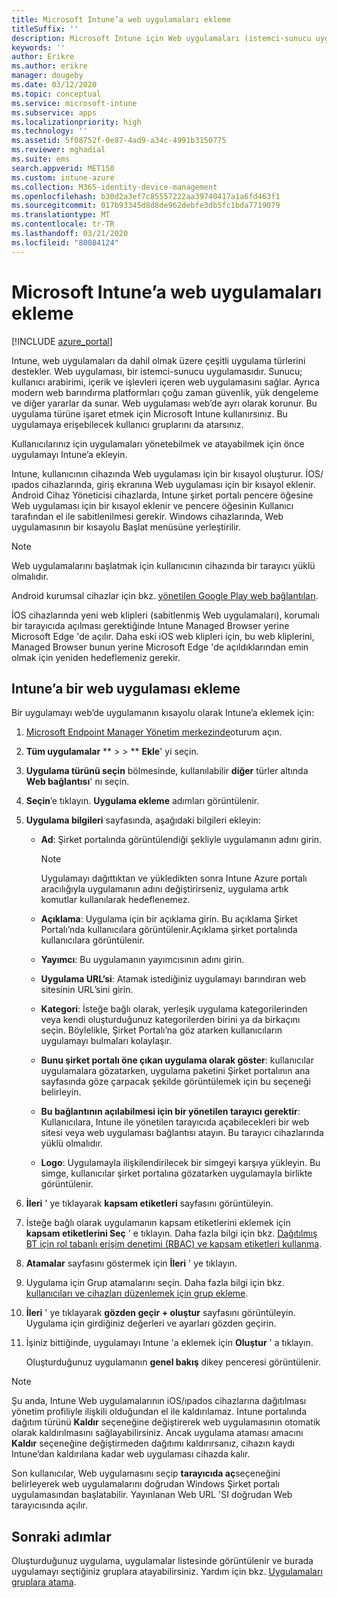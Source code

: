 ```yaml
---
title: Microsoft Intune’a web uygulamaları ekleme
titleSuffix: ''
description: Microsoft Intune için Web uygulamaları (istemci-sunucu uygulamaları) ekleme hakkında bilgi edinin.
keywords: ''
author: Erikre
ms.author: erikre
manager: dougeby
ms.date: 03/12/2020
ms.topic: conceptual
ms.service: microsoft-intune
ms.subservice: apps
ms.localizationpriority: high
ms.technology: ''
ms.assetid: 5f08752f-0e87-4ad9-a34c-4991b3150775
ms.reviewer: mghadial
ms.suite: ems
search.appverid: MET150
ms.custom: intune-azure
ms.collection: M365-identity-device-management
ms.openlocfilehash: b30d2a3ef7c85557222aa39740417a1a6fd463f1
ms.sourcegitcommit: 017b93345d8d8de962debfe3db5fc1bda7719079
ms.translationtype: MT
ms.contentlocale: tr-TR
ms.lasthandoff: 03/21/2020
ms.locfileid: "80084124"
---
```

# <a name="add-web-apps-to-microsoft-intune"></a>Microsoft Intune’a web uygulamaları ekleme

[!INCLUDE [azure_portal](../includes/azure_portal.md)]

Intune, web uygulamaları da dahil olmak üzere çeşitli uygulama türlerini destekler. Web uygulaması, bir istemci-sunucu uygulamasıdır. Sunucu; kullanıcı arabirimi, içerik ve işlevleri içeren web uygulamasını sağlar. Ayrıca modern web barındırma platformları çoğu zaman güvenlik, yük dengeleme ve diğer yararlar da sunar. Web uygulaması web’de ayrı olarak korunur. Bu uygulama türüne işaret etmek için Microsoft Intune kullanırsınız. Bu uygulamaya erişebilecek kullanıcı gruplarını da atarsınız. 

Kullanıcılarınız için uygulamaları yönetebilmek ve atayabilmek için önce uygulamayı Intune’a ekleyin. 

Intune, kullanıcının cihazında Web uygulaması için bir kısayol oluşturur. İOS/ıpados cihazlarında, giriş ekranına Web uygulaması için bir kısayol eklenir. Android Cihaz Yöneticisi cihazlarda, Intune şirket portalı pencere öğesine Web uygulaması için bir kısayol eklenir ve pencere öğesinin Kullanıcı tarafından el ile sabitlenilmesi gerekir. Windows cihazlarında, Web uygulamasının bir kısayolu Başlat menüsüne yerleştirilir.

> [!Note]
> Web uygulamalarını başlatmak için kullanıcının cihazında bir tarayıcı yüklü olmalıdır. 
> 
> Android kurumsal cihazlar için bkz. [yönetilen Google Play web bağlantıları](apps-add-android-for-work.md#managed-google-play-web-links).
> 
> İOS cihazlarında yeni web klipleri (sabitlenmiş Web uygulamaları), korumalı bir tarayıcıda açılması gerektiğinde Intune Managed Browser yerine Microsoft Edge 'de açılır. Daha eski iOS web klipleri için, bu web kliplerini, Managed Browser bunun yerine Microsoft Edge 'de açıldıklarından emin olmak için yeniden hedeflemeniz gerekir.

## <a name="add-a-web-app-to-intune"></a>Intune’a bir web uygulaması ekleme
Bir uygulamayı web’de uygulamanın kısayolu olarak Intune’a eklemek için:

1. [Microsoft Endpoint Manager Yönetim merkezinde](https://go.microsoft.com/fwlink/?linkid=2109431)oturum açın.
2. **Tüm uygulamalar** ** >  > ** **Ekle**' yi seçin.
3. **Uygulama türünü seçin** bölmesinde, kullanılabilir **diğer** türler altında **Web bağlantısı**' nı seçin.
4. **Seçin**’e tıklayın. **Uygulama ekleme** adımları görüntülenir.
5. **Uygulama bilgileri** sayfasında, aşağıdaki bilgileri ekleyin:
    - **Ad**: Şirket portalında görüntülendiği şekliyle uygulamanın adını girin. 

        > [!NOTE]
        > Uygulamayı dağıttıktan ve yükledikten sonra Intune Azure portalı aracılığıyla uygulamanın adını değiştirirseniz, uygulama artık komutlar kullanılarak hedeflenemez.

    - **Açıklama**: Uygulama için bir açıklama girin. Bu açıklama Şirket Portalı’nda kullanıcılara görüntülenir.Açıklama şirket portalında kullanıcılara görüntülenir.
    - **Yayımcı**: Bu uygulamanın yayımcısının adını girin.
    - **Uygulama URL’si**: Atamak istediğiniz uygulamayı barındıran web sitesinin URL’sini girin.
    - **Kategori**: İsteğe bağlı olarak, yerleşik uygulama kategorilerinden veya kendi oluşturduğunuz kategorilerden birini ya da birkaçını seçin. Böylelikle, Şirket Portalı’na göz atarken kullanıcıların uygulamayı bulmaları kolaylaşır.
    - **Bunu şirket portalı öne çıkan uygulama olarak göster**: kullanıcılar uygulamalara gözatarken, uygulama paketini Şirket portalının ana sayfasında göze çarpacak şekilde görüntülemek için bu seçeneği belirleyin.
    - **Bu bağlantının açılabilmesi için bir yönetilen tarayıcı gerektir**: Kullanıcılara, Intune ile yönetilen tarayıcıda açabilecekleri bir web sitesi veya web uygulaması bağlantısı atayın. Bu tarayıcı cihazlarında yüklü olmalıdır.
    - **Logo**: Uygulamayla ilişkilendirilecek bir simgeyi karşıya yükleyin. Bu simge, kullanıcılar şirket portalına gözatarken uygulamayla birlikte görüntülenir.
6. **İleri** ' ye tıklayarak **kapsam etiketleri** sayfasını görüntüleyin.
7. İsteğe bağlı olarak uygulamanın kapsam etiketlerini eklemek için **kapsam etiketlerini Seç** ' e tıklayın. Daha fazla bilgi için bkz. [Dağıtılmış BT için rol tabanlı erişim denetimi (RBAC) ve kapsam etiketleri kullanma](../fundamentals/scope-tags.md).
8. **Atamalar** sayfasını göstermek için **İleri** ' ye tıklayın.
9. Uygulama için Grup atamalarını seçin. Daha fazla bilgi için bkz. [kullanıcıları ve cihazları düzenlemek için grup ekleme](../fundamentals/groups-add.md). 
10. **İleri** ' ye tıklayarak **gözden geçir + oluştur** sayfasını görüntüleyin. Uygulama için girdiğiniz değerleri ve ayarları gözden geçirin.
11. İşiniz bittiğinde, uygulamayı Intune 'a eklemek için **Oluştur** ' a tıklayın.

    Oluşturduğunuz uygulamanın **genel bakış** dikey penceresi görüntülenir.

> [!Note]
> Şu anda, Intune Web uygulamalarının iOS/ıpados cihazlarına dağıtılması yönetim profiliyle ilişkili olduğundan el ile kaldırılamaz. Intune portalında dağıtım türünü **Kaldır** seçeneğine değiştirerek web uygulamasının otomatik olarak kaldırılmasını sağlayabilirsiniz. Ancak uygulama ataması amacını **Kaldır** seçeneğine değiştirmeden dağıtımı kaldırırsanız, cihazın kaydı Intune’dan kaldırılana kadar web uygulaması cihazda kalır.

Son kullanıcılar, Web uygulamasını seçip **tarayıcıda aç**seçeneğini belirleyerek web uygulamalarını doğrudan Windows Şirket portalı uygulamasından başlatabilir. Yayınlanan Web URL 'SI doğrudan Web tarayıcısında açılır. 

## <a name="next-steps"></a>Sonraki adımlar

Oluşturduğunuz uygulama, uygulamalar listesinde görüntülenir ve burada uygulamayı seçtiğiniz gruplara atayabilirsiniz. Yardım için bkz. [Uygulamaları gruplara atama](apps-deploy.md). 
